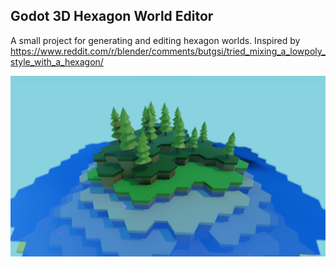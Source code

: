 ## Godot 3D Hexagon World Editor

A small project for generating and editing hexagon worlds. Inspired by https://www.reddit.com/r/blender/comments/butgsi/tried_mixing_a_lowpoly_style_with_a_hexagon/

![Example](example.png)
